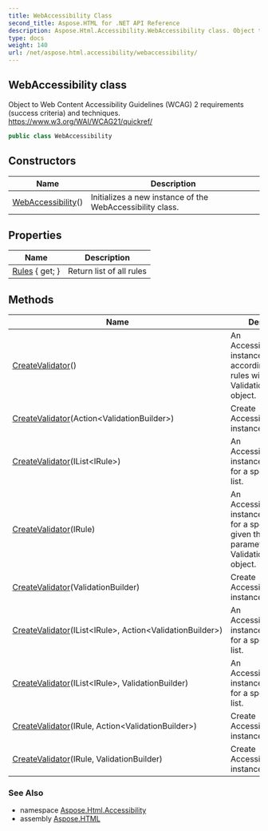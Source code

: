 ```yaml
---
title: WebAccessibility Class
second_title: Aspose.HTML for .NET API Reference
description: Aspose.Html.Accessibility.WebAccessibility class. Object to Web Content Accessibility Guidelines WCAG 2 requirements success criteria and techniques. https//www.w3.org/WAI/WCAG21/quickref/
type: docs
weight: 140
url: /net/aspose.html.accessibility/webaccessibility/
---
```

## WebAccessibility class

Object to Web Content Accessibility Guidelines (WCAG) 2 requirements (success criteria) and techniques. https://www.w3.org/WAI/WCAG21/quickref/

```csharp
public class WebAccessibility
```

## Constructors

| Name | Description |
| --- | --- |
| [WebAccessibility](webaccessibility/)() | Initializes a new instance of the WebAccessibility class. |

## Properties

| Name | Description |
| --- | --- |
| [Rules](../../aspose.html.accessibility/webaccessibility/rules/) { get; } | Return list of all rules |

## Methods

| Name | Description |
| --- | --- |
| [CreateValidator](../../aspose.html.accessibility/webaccessibility/createvalidator/#createvalidator)() | An AccessibilityValidator instance is created according to all the rules with a ValidationBuilder.All object. |
| [CreateValidator](../../aspose.html.accessibility/webaccessibility/createvalidator/#createvalidator_5)(Action&lt;ValidationBuilder&gt;) | Create AccessibilityValidator instance |
| [CreateValidator](../../aspose.html.accessibility/webaccessibility/createvalidator/#createvalidator_6)(IList&lt;IRule&gt;) | An AccessibilityValidator instance is created for a specific rules list. |
| [CreateValidator](../../aspose.html.accessibility/webaccessibility/createvalidator/#createvalidator_1)(IRule) | An AccessibilityValidator instance is created for a specific rule, given the full parameters of the ValidationBuilder.All object. |
| [CreateValidator](../../aspose.html.accessibility/webaccessibility/createvalidator/#createvalidator_4)(ValidationBuilder) | Create AccessibilityValidator instance |
| [CreateValidator](../../aspose.html.accessibility/webaccessibility/createvalidator/#createvalidator_8)(IList&lt;IRule&gt;, Action&lt;ValidationBuilder&gt;) | An AccessibilityValidator instance is created for a specific rules list. |
| [CreateValidator](../../aspose.html.accessibility/webaccessibility/createvalidator/#createvalidator_7)(IList&lt;IRule&gt;, ValidationBuilder) | An AccessibilityValidator instance is created for a specific rules list. |
| [CreateValidator](../../aspose.html.accessibility/webaccessibility/createvalidator/#createvalidator_3)(IRule, Action&lt;ValidationBuilder&gt;) | Create AccessibilityValidator instance |
| [CreateValidator](../../aspose.html.accessibility/webaccessibility/createvalidator/#createvalidator_2)(IRule, ValidationBuilder) | Create AccessibilityValidator instance |

### See Also

* namespace [Aspose.Html.Accessibility](../../aspose.html.accessibility/)
* assembly [Aspose.HTML](../../)
